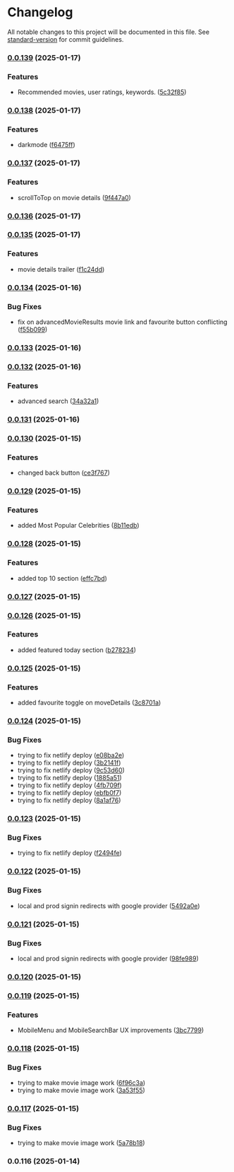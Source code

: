 # Changelog

All notable changes to this project will be documented in this file. See [standard-version](https://github.com/conventional-changelog/standard-version) for commit guidelines.

### [0.0.139](https://github.com/your-username/watchhub/compare/v0.0.138...v0.0.139) (2025-01-17)


### Features

* Recommended movies, user ratings, keywords. ([5c32f85](https://github.com/your-username/watchhub/commit/5c32f85e391f091db33e06afcf15643fee6e03d7))

### [0.0.138](https://github.com/your-username/watchhub/compare/v0.0.137...v0.0.138) (2025-01-17)


### Features

* darkmode ([f6475ff](https://github.com/your-username/watchhub/commit/f6475ff466b3f795f5447d826d740dfde3741161))

### [0.0.137](https://github.com/your-username/watchhub/compare/v0.0.136...v0.0.137) (2025-01-17)


### Features

* scrollToTop on movie details ([9f447a0](https://github.com/your-username/watchhub/commit/9f447a0e35c27407c1581bf6d541d87dbbfc8138))

### [0.0.136](https://github.com/your-username/watchhub/compare/v0.0.135...v0.0.136) (2025-01-17)

### [0.0.135](https://github.com/your-username/watchhub/compare/v0.0.134...v0.0.135) (2025-01-17)


### Features

* movie details trailer ([f1c24dd](https://github.com/your-username/watchhub/commit/f1c24dd03d2ffb166f36371ea7096cdee325889b))

### [0.0.134](https://github.com/your-username/watchhub/compare/v0.0.133...v0.0.134) (2025-01-16)


### Bug Fixes

* fix on advancedMovieResults movie link and favourite button conflicting ([f55b099](https://github.com/your-username/watchhub/commit/f55b0990840e2bb05c6b0b53d2969e23c7e369b1))

### [0.0.133](https://github.com/your-username/watchhub/compare/v0.0.132...v0.0.133) (2025-01-16)

### [0.0.132](https://github.com/your-username/watchhub/compare/v0.0.131...v0.0.132) (2025-01-16)


### Features

* advanced search ([34a32a1](https://github.com/your-username/watchhub/commit/34a32a1e4c1139ff584f08ab115dd2419a61c0ce))

### [0.0.131](https://github.com/your-username/watchhub/compare/v0.0.130...v0.0.131) (2025-01-16)

### [0.0.130](https://github.com/your-username/watchhub/compare/v0.0.129...v0.0.130) (2025-01-15)


### Features

* changed back button ([ce3f767](https://github.com/your-username/watchhub/commit/ce3f767ad0479e289c3635e16cddaf4320a1c4e6))

### [0.0.129](https://github.com/your-username/watchhub/compare/v0.0.128...v0.0.129) (2025-01-15)


### Features

* added Most Popular Celebrities ([8b11edb](https://github.com/your-username/watchhub/commit/8b11edb368752a7737efc656f58fedf812d8d51a))

### [0.0.128](https://github.com/your-username/watchhub/compare/v0.0.127...v0.0.128) (2025-01-15)


### Features

* added top 10 section ([effc7bd](https://github.com/your-username/watchhub/commit/effc7bdacca5787d06e44a8921202c996e53b1fc))

### [0.0.127](https://github.com/your-username/watchhub/compare/v0.0.126...v0.0.127) (2025-01-15)

### [0.0.126](https://github.com/your-username/watchhub/compare/v0.0.125...v0.0.126) (2025-01-15)


### Features

* added featured today section ([b278234](https://github.com/your-username/watchhub/commit/b2782347a354740b317f0bb583afa45d6c96f679))

### [0.0.125](https://github.com/your-username/watchhub/compare/v0.0.124...v0.0.125) (2025-01-15)


### Features

* added favourite toggle on moveDetails ([3c8701a](https://github.com/your-username/watchhub/commit/3c8701a59ad8243e74c482a38082ac87bec9d95e))

### [0.0.124](https://github.com/your-username/watchhub/compare/v0.0.123...v0.0.124) (2025-01-15)


### Bug Fixes

* trying to fix netlify deploy ([e08ba2e](https://github.com/your-username/watchhub/commit/e08ba2e194d8c4c4a12eb3c8a3279e0b101dabd1))
* trying to fix netlify deploy ([3b2141f](https://github.com/your-username/watchhub/commit/3b2141ffb66292d7da17c373e590970ef6b68721))
* trying to fix netlify deploy ([9c53d60](https://github.com/your-username/watchhub/commit/9c53d60534f70d2464dbf9067798dc7417bb21ea))
* trying to fix netlify deploy ([1885a51](https://github.com/your-username/watchhub/commit/1885a51a11d1387fe0927c6da55fcd0ce8f072b0))
* trying to fix netlify deploy ([4fb709f](https://github.com/your-username/watchhub/commit/4fb709f42ba06e4ddd97819245bf1a4e1dc948b0))
* trying to fix netlify deploy ([ebfb0f7](https://github.com/your-username/watchhub/commit/ebfb0f73395732210679be21c56d728e32c86615))
* trying to fix netlify deploy ([8a1af76](https://github.com/your-username/watchhub/commit/8a1af76920fec028ceee7093cd69208c39f56995))

### [0.0.123](https://github.com/your-username/watchhub/compare/v0.0.122...v0.0.123) (2025-01-15)


### Bug Fixes

* trying to fix netlify deploy ([f2494fe](https://github.com/your-username/watchhub/commit/f2494fe12a2e2f021d3190e4b0bb88d34b3dd9f1))

### [0.0.122](https://github.com/your-username/watchhub/compare/v0.0.121...v0.0.122) (2025-01-15)


### Bug Fixes

* local and prod signin redirects with google provider ([5492a0e](https://github.com/your-username/watchhub/commit/5492a0e2c825d112d2e87f0ce63dcc0d745a3138))

### [0.0.121](https://github.com/your-username/watchhub/compare/v0.0.120...v0.0.121) (2025-01-15)


### Bug Fixes

* local and prod signin redirects with google provider ([98fe989](https://github.com/your-username/watchhub/commit/98fe98970ebc34279677b9cfba76ef1f4c66ac45))

### [0.0.120](https://github.com/your-username/watchhub/compare/v0.0.119...v0.0.120) (2025-01-15)

### [0.0.119](https://github.com/your-username/watchhub/compare/v0.0.118...v0.0.119) (2025-01-15)


### Features

* MobileMenu and MobileSearchBar UX improvements ([3bc7799](https://github.com/your-username/watchhub/commit/3bc77993b5a5a9d4aae03e44a9b8b52fea45d3ff))

### [0.0.118](https://github.com/your-username/watchhub/compare/v0.0.117...v0.0.118) (2025-01-15)


### Bug Fixes

* trying to make movie image work ([6f96c3a](https://github.com/your-username/watchhub/commit/6f96c3ae05a753d4b46373a4eb187f85821ffae2))
* trying to make movie image work ([3a53f55](https://github.com/your-username/watchhub/commit/3a53f55a44a8603818ee46c2612db8eccb60cff6))

### [0.0.117](https://github.com/your-username/watchhub/compare/v0.0.116...v0.0.117) (2025-01-15)


### Bug Fixes

* trying to make movie image work ([5a78b18](https://github.com/your-username/watchhub/commit/5a78b185fc0c69b6d76a7ed90f39eecc674d5402))

### 0.0.116 (2025-01-14)

